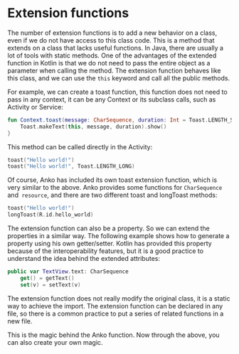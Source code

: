 # Extension functions

The number of extension functions is to add a new behavior on a class, even if we do not have access to this class code. This is a method that extends on a class that lacks useful functions. In Java, there are usually a lot of tools with static methods. One of the advantages of the extended function in Kotlin is that we do not need to pass the entire object as a parameter when calling the method. The extension function behaves like this class, and we can use the `this` keyword and call all the public methods.

For example, we can create a toast function, this function does not need to pass in any context, it can be any Context or its subclass calls, such as Activity or Service:

```kotlin
fun Context.toast(message: CharSequence, duration: Int = Toast.LENGTH_SHORT) {
    Toast.makeText(this, message, duration).show()
}
```

This method can be called directly in the Activity:

```kotlin
toast("Hello world!")
toast("Hello world!", Toast.LENGTH_LONG)
```

Of course, Anko has included its own toast extension function, which is very similar to the above. Anko provides some functions for `CharSequence` and` resource`, and there are two different toast and longToast methods:

```kotlin
toast("Hello world!")
longToast(R.id.hello_world)
```

The extension function can also be a property. So we can extend the properties in a similar way. The following example shows how to generate a property using his own getter/setter. Kotlin has provided this property because of the interoperability features, but it is a good practice to understand the idea behind the extended attributes:

```kotlin
public var TextView.text: CharSequence
    get() = getText()
    set(v) = setText(v)
```

The extension function does not really modify the original class, it is a static way to achieve the import. The extension function can be declared in any file, so there is a common practice to put a series of related functions in a new file.

This is the magic behind the Anko function. Now through the above, you can also create your own magic.
